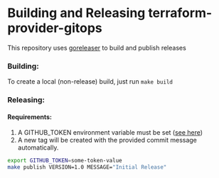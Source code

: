 # Building and Releasing terraform-provider-gitops

This repository uses [goreleaser](https://goreleaser.com/) to build and publish releases

### Building:
To create a local (non-release) build, just run `make build`

### Releasing:

#### Requirements:
1. A GITHUB_TOKEN environment variable must be set ([see here](https://github.com/settings/tokens))
1. A new tag will be created with the provided commit message automatically.

```bash
export GITHUB_TOKEN=some-token-value
make publish VERSION=1.0 MESSAGE="Initial Release"
```

